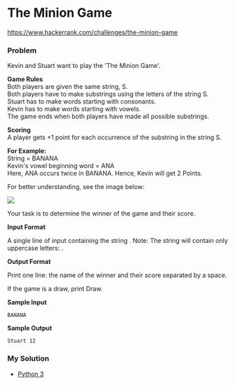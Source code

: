 # The Minion Game

https://www.hackerrank.com/challenges/the-minion-game

### Problem

Kevin and Stuart want to play the 'The Minion Game'.  
  
**Game Rules**  
Both players are given the same string, S.  
Both players have to make substrings using the letters of the string S.  
Stuart has to make words starting with consonants.  
Kevin has to make words starting with vowels.   
The game ends when both players have made all possible substrings.   

**Scoring**  
A player gets +1 point for each occurrence of the substring in the string S.  
  
**For Example:**  
String  = BANANA  
Kevin's vowel beginning word = ANA  
Here, ANA occurs twice in BANANA. Hence, Kevin will get 2 Points.

For better understanding, see the image below:  

![](https://s3.amazonaws.com/hr-challenge-images/9693/1450330231-04db904008-banana.png) 

Your task is to determine the winner of the game and their score.

**Input Format**

A single line of input containing the string .
Note: The string  will contain only uppercase letters: .

**Output Format**

Print one line: the name of the winner and their score separated by a space.

If the game is a draw, print Draw.

**Sample Input**
```
BANANA
```
**Sample Output**
```
Stuart 12
```
### My Solution


- [Python 3](python3.py)